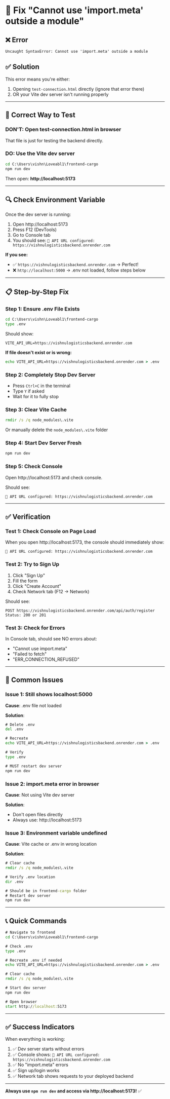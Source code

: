 # 🔧 Fix "Cannot use 'import.meta' outside a module"

## ❌ Error
```
Uncaught SyntaxError: Cannot use 'import.meta' outside a module
```

## ✅ Solution

This error means you're either:
1. Opening `test-connection.html` directly (ignore that error there)
2. OR your Vite dev server isn't running properly

---

## 🚀 Correct Way to Test

### DON'T: Open test-connection.html in browser
That file is just for testing the backend directly.

### DO: Use the Vite dev server

```cmd
cd C:\Users\vishn\Loveabl1\frontend-cargo
npm run dev
```

Then open: **http://localhost:5173**

---

## 🔍 Check Environment Variable

Once the dev server is running:

1. Open http://localhost:5173
2. Press F12 (DevTools)
3. Go to Console tab
4. You should see: `🔗 API URL configured: https://vishnulogisticsbackend.onrender.com`

**If you see:**
- ✅ `https://vishnulogisticsbackend.onrender.com` → Perfect!
- ❌ `http://localhost:5000` → .env not loaded, follow steps below

---

## 📋 Step-by-Step Fix

### Step 1: Ensure .env File Exists

```cmd
cd C:\Users\vishn\Loveabl1\frontend-cargo
type .env
```

Should show:
```
VITE_API_URL=https://vishnulogisticsbackend.onrender.com
```

**If file doesn't exist or is wrong:**
```cmd
echo VITE_API_URL=https://vishnulogisticsbackend.onrender.com > .env
```

### Step 2: Completely Stop Dev Server

- Press `Ctrl+C` in the terminal
- Type `Y` if asked
- Wait for it to fully stop

### Step 3: Clear Vite Cache

```cmd
rmdir /s /q node_modules\.vite
```

Or manually delete the `node_modules\.vite` folder

### Step 4: Start Dev Server Fresh

```cmd
npm run dev
```

### Step 5: Check Console

Open http://localhost:5173 and check console.

Should see:
```
🔗 API URL configured: https://vishnulogisticsbackend.onrender.com
```

---

## ✅ Verification

### Test 1: Check Console on Page Load

When you open http://localhost:5173, the console should immediately show:
```
🔗 API URL configured: https://vishnulogisticsbackend.onrender.com
```

### Test 2: Try to Sign Up

1. Click "Sign Up"
2. Fill the form
3. Click "Create Account"
4. Check Network tab (F12 → Network)

Should see:
```
POST https://vishnulogisticsbackend.onrender.com/api/auth/register
Status: 200 or 201
```

### Test 3: Check for Errors

In Console tab, should see NO errors about:
- "Cannot use import.meta"
- "Failed to fetch"
- "ERR_CONNECTION_REFUSED"

---

## 🚨 Common Issues

### Issue 1: Still shows localhost:5000

**Cause**: .env file not loaded

**Solution**:
```cmd
# Delete .env
del .env

# Recreate
echo VITE_API_URL=https://vishnulogisticsbackend.onrender.com > .env

# Verify
type .env

# MUST restart dev server
npm run dev
```

### Issue 2: import.meta error in browser

**Cause**: Not using Vite dev server

**Solution**: 
- Don't open files directly
- Always use: http://localhost:5173

### Issue 3: Environment variable undefined

**Cause**: Vite cache or .env in wrong location

**Solution**:
```cmd
# Clear cache
rmdir /s /q node_modules\.vite

# Verify .env location
dir .env

# Should be in frontend-cargo folder
# Restart dev server
npm run dev
```

---

## 📞 Quick Commands

```cmd
# Navigate to frontend
cd C:\Users\vishn\Loveabl1\frontend-cargo

# Check .env
type .env

# Recreate .env if needed
echo VITE_API_URL=https://vishnulogisticsbackend.onrender.com > .env

# Clear cache
rmdir /s /q node_modules\.vite

# Start dev server
npm run dev

# Open browser
start http://localhost:5173
```

---

## ✅ Success Indicators

When everything is working:

1. ✅ Dev server starts without errors
2. ✅ Console shows: `🔗 API URL configured: https://vishnulogisticsbackend.onrender.com`
3. ✅ No "import.meta" errors
4. ✅ Sign up/login works
5. ✅ Network tab shows requests to your deployed backend

---

**Always use `npm run dev` and access via http://localhost:5173!** ✅
